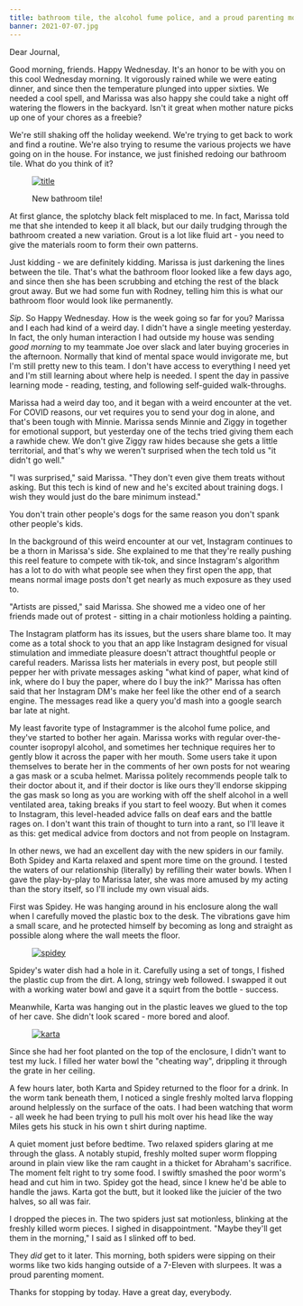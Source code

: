 ```yaml
---
title: bathroom tile, the alcohol fume police, and a proud parenting moment
banner: 2021-07-07.jpg
---
```


Dear Journal,

Good morning, friends.  Happy Wednesday.  It's an honor to be with you
on this cool Wednesday morning.  It vigorously rained while we were
eating dinner, and since then the temperature plunged into upper
sixties.  We needed a cool spell, and Marissa was also happy she could
take a night off watering the flowers in the backyard.  Isn't it great
when mother nature picks up one of your chores as a freebie?

We're still shaking off the holiday weekend.  We're trying to get back
to work and find a routine.  We're also trying to resume the various
projects we have going on in the house.  For instance, we just
finished redoing our bathroom tile.  What do you think of it?

<figure>
  <a href="/images/2021-07-07-tile.jpg">
    <img alt="title" src="/images/2021-07-07-tile.jpg"/>
  </a>
  <figcaption><p>New bathroom tile!</p></figcaption>
</figure>

At first glance, the splotchy black felt misplaced to me.  In fact,
Marissa told me that she intended to keep it all black, but our daily
trudging through the bathroom created a new variation.  Grout is a lot
like fluid art - you need to give the materials room to form their own
patterns.

Just kidding - we are definitely kidding.  Marissa is just darkening
the lines between the tile.  That's what the bathroom floor looked
like a few days ago, and since then she has been scrubbing and etching
the rest of the black grout away.  But we had some fun with Rodney,
telling him this is what our bathroom floor would look like
permanently.

_Sip_.  So Happy Wednesday.  How is the week going so far for you?
Marissa and I each had kind of a weird day.  I didn't have a single
meeting yesterday.  In fact, the only human interaction I had outside
my house was sending _good morning_ to my teammate Joe over slack and
later buying groceries in the afternoon.  Normally that kind of mental
space would invigorate me, but I'm still pretty new to this team.  I
don't have access to everything I need yet and I'm still learning
about where help is needed.  I spent the day in passive learning
mode - reading, testing, and following self-guided walk-throughs.

Marissa had a weird day too, and it began with a weird encounter at
the vet.  For COVID reasons, our vet requires you to send your dog in
alone, and that's been tough with Minnie.  Marissa sends Minnie and
Ziggy in together for emotional support, but yesterday one of the
techs tried giving them each a rawhide chew.  We don't give Ziggy raw
hides because she gets a little territorial, and that's why we weren't
surprised when the tech told us "it didn't go well."

"I was surprised," said Marissa.  "They don't even give them treats
without asking.  But this tech is kind of new and he's excited about
training dogs.  I wish they would just do the bare minimum instead."

You don't train other people's dogs for the same reason you don't
spank other people's kids.

In the background of this weird encounter at our vet, Instagram
continues to be a thorn in Marissa's side.  She explained to me that
they're really pushing this reel feature to compete with tik-tok,
and since Instagram's algorithm has a lot to do with what people see
when they first open the app, that means normal image posts don't get
nearly as much exposure as they used to.

"Artists are pissed," said Marissa.  She showed me a video one of her
friends made out of protest - sitting in a chair motionless holding a
painting.

The Instagram platform has its issues, but the users share blame too.
It may come as a total shock to you that an app like Instagram
designed for visual stimulation and immediate pleasure doesn't attract
thoughtful people or careful readers.  Marissa lists her materials in
every post, but people still pepper her with private messages asking
"what kind of paper, what kind of ink, where do I buy the paper, where
do I buy the ink?"  Marissa has often said that her Instagram DM's
make her feel like the other end of a search engine.  The messages
read like a query you'd mash into a google search bar late at night.

My least favorite type of Instagrammer is the alcohol fume police, and
they've started to bother her again.  Marissa works with regular
over-the-counter isopropyl alcohol, and sometimes her technique
requires her to gently blow it across the paper with her mouth.  Some
users take it upon themselves to berate her in the comments of her own
posts for not wearing a gas mask or a scuba helmet.  Marissa politely
recommends people talk to their doctor about it, and if their doctor
is like ours they'll endorse skipping the gas mask so long as you are
working with off the shelf alcohol in a well ventilated area, taking
breaks if you start to feel woozy.  But when it comes to Instagram,
this level-headed advice falls on deaf ears and the battle rages on.
I don't want this train of thought to turn into a rant, so I'll leave
it as this: get medical advice from doctors and not from people on
Instagram.

In other news, we had an excellent day with the new spiders in our
family.  Both Spidey and Karta relaxed and spent more time on the
ground.  I tested the waters of our relationship (literally) by
refilling their water bowls.  When I gave the play-by-play to Marissa
later, she was more amused by my acting than the story itself, so I'll
include my own visual aids.

First was Spidey.  He was hanging around in his enclosure along the
wall when I carefully moved the plastic box to the desk.  The
vibrations gave him a small scare, and he protected himself by
becoming as long and straight as possible along where the wall meets
the floor.

<figure>
  <a href="/images/2021-07-07-spidey.jpg">
    <img alt="spidey" src="/images/2021-07-07-spidey.jpg"/>
  </a>
</figure>

Spidey's water dish had a hole in it.  Carefully using a set of tongs,
I fished the plastic cup from the dirt.  A long, stringy web followed.
I swapped it out with a working water bowl and gave it a squirt from
the bottle - success.

Meanwhile, Karta was hanging out in the plastic leaves we glued to the
top of her cave.  She didn't look scared - more bored and aloof.

<figure>
  <a href="/images/2021-07-07-karta.jpg">
    <img alt="karta" src="/images/2021-07-07-karta.jpg"/>
  </a>
</figure>

Since she had her foot planted on the top of the enclosure, I didn't
want to test my luck.  I filled her water bowl the "cheating way",
drippling it through the grate in her ceiling.

A few hours later, both Karta and Spidey returned to the floor for a
drink.  In the worm tank beneath them, I noticed a single freshly
molted larva flopping around helplessly on the surface of the oats.  I
had been watching that worm - all week he had been trying to pull his
molt over his head like the way Miles gets his stuck in his own t
shirt during naptime.

A quiet moment just before bedtime.  Two relaxed spiders glaring at me
through the glass.  A notably stupid, freshly molted super worm
flopping around in plain view like the ram caught in a thicket for
Abraham's sacrifice.  The moment felt right to try some food.  I
swiftly smashed the poor worm's head and cut him in two.  Spidey got
the head, since I knew he'd be able to handle the jaws.  Karta got the
butt, but it looked like the juicier of the two halves, so all was
fair.

I dropped the pieces in.  The two spiders just sat motionless,
blinking at the freshly killed worm pieces.  I sighed in
disappointment.  "Maybe they'll get them in the morning," I said as I
slinked off to bed.

They _did_ get to it later.  This morning, both spiders were sipping
on their worms like two kids hanging outside of a 7-Eleven with
slurpees.  It was a proud parenting moment.

Thanks for stopping by today.  Have a great day, everybody.
